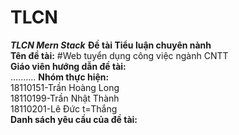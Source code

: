 # TLCN
***TLCN Mern Stack***
**Đề tài Tiểu luận chuyên nành** <br/>
**Tên đề tài:**  #Web tuyển dụng công việc ngành CNTT<br/>
**Giáo viên hướng dẫn đề tài:** <br/>
 ..........
**Nhóm thực hiện:**<br/>
  18110151-Trần Hoàng Long<br/>
  18110199-Trần Nhật Thành<br/>
  18110201-Lê Đức t=Thắng<br/>
**Danh sách yêu cầu của đề tài:**<br/>
